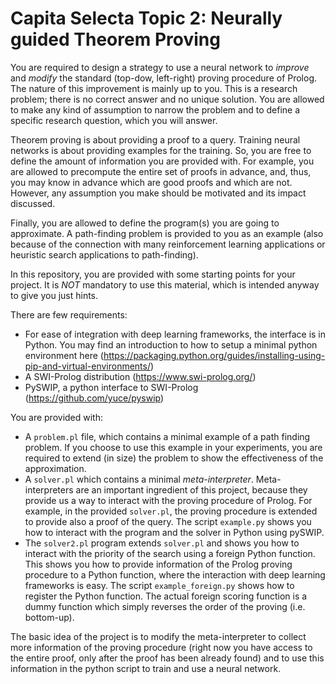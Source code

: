 # Capita Selecta Topic 2: Neurally guided Theorem Proving


You are required to design a strategy to use a neural network to _improve_ and _modify_ the standard (top-dow, left-right) proving procedure of Prolog. The nature of this improvement is mainly up to you. This is a research problem; there is no correct answer and no unique solution. You are allowed to make any kind of assumption to narrow the problem and to define a specific research question, which you will answer. 

Theorem proving is about providing a proof to a query. Training neural networks is about providing examples for the training. So, you are free to define the amount of information you are provided with. For example, you are allowed to precompute the entire set of proofs in advance, and, thus, you may know in advance which are good proofs and which are not. However, any assumption you make should be motivated and its impact discussed.

Finally, you are allowed to define the program(s) you are going to approximate. A path-finding problem is provided to you as an example (also because of the connection with many reinforcement learning applications or heuristic search applications to path-finding).

In this repository, you are provided with some starting points for your project. It is *NOT* mandatory to use this material, which is intended anyway to give you just hints.
 
There are few  requirements:
- For ease of integration with deep learning frameworks, the interface is in Python. You may find an introduction to how to setup a minimal python environment here (https://packaging.python.org/guides/installing-using-pip-and-virtual-environments/) 
- A SWI-Prolog distribution (https://www.swi-prolog.org/)
- PySWIP, a python interface to SWI-Prolog (https://github.com/yuce/pyswip)

You are provided with:
- A `problem.pl` file, which contains a minimal example of a path finding problem. If you choose to use this example in your experiments, you are required to extend (in size) the problem to show the effectiveness of the approximation.
- A `solver.pl` which contains a minimal _meta-interpreter_. Meta-interpreters are an important ingredient of this project, because they provide us a way to interact with the proving procedure of Prolog. For example, in the provided `solver.pl`, the proving procedure is extended to provide also a proof of the query. The script `example.py` shows you how to interact with the program and the solver in Python using pySWIP.
- The `solver2.pl` program extends `solver.pl` and shows you how to interact with the priority of the search using a foreign Python function. This shows you how to provide information of the Prolog proving procedure to a Python function, where the interaction with deep learning frameworks is easy. The script `example_foreign.py` shows how to register the Python function. The actual foreign scoring function is a dummy function which simply reverses the order of the proving (i.e. bottom-up).

The basic idea of the project is to modify the meta-interpreter to collect more information of the proving procedure (right now you have access to the entire proof, only after the proof has been already found) and to use this information in the python script to train and use a neural network.




 
 
 

